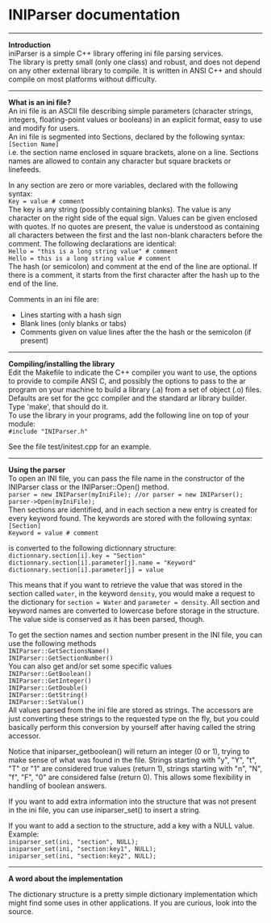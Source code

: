 INIParser documentation
========================

***
**Introduction**<br>
iniParser is a simple C++ library offering ini file parsing services.<br>
The library is pretty small (only one class) and robust, and
does not depend on any other external library to compile. It is written
in ANSI C++ and should compile on most platforms without difficulty.
***
**What is an ini file?**<br>
An ini file is an ASCII file describing simple parameters
(character strings, integers, floating-point values or booleans)
in an explicit format, easy to use and modify for users.<br>
An ini file is segmented into Sections, declared by the following
syntax:<br>
`[Section Name]`<br>
i.e. the section name enclosed in square brackets, alone on a
line. Sections names are allowed to contain any character but
square brackets or linefeeds.<br>

In any section are zero or more variables, declared with the
following syntax:<br>
`Key = value # comment`<br>
The key is any string (possibly containing blanks). The value is
any character on the right side of the equal sign. Values can be
given enclosed with quotes. If no quotes are present, the value is
understood as containing all characters between the first and the
last non-blank characters before the comment. The following
declarations are identical:<br>
`Hello = "this is a long string value" # comment`<br>
`Hello = this is a long string value # comment`<br>
The hash (or semicolon) and comment at the end of the line are optional. If
there is a comment, it starts from the first character after the hash up to
the end of the line.<br>

Comments in an ini file are:<br>
- Lines starting with a hash sign<br>
- Blank lines (only blanks or tabs)<br>
- Comments given on value lines after the the hash or the semicolon (if present)<br>
***
**Compiling/installing the library**<br>
Edit the Makefile to indicate the C++ compiler you want to use, the
options to provide to compile ANSI C, and possibly the options to pass
to the ar program on your machine to build a library (.a) from a set
of object (.o) files.<br>
Defaults are set for the gcc compiler and the standard ar library
builder.<br>
Type 'make', that should do it.<br>
To use the library in your programs, add the following line on top
of your module:<br>
`#include "INIParser.h"`<br>

See the file test/initest.cpp for an example.<br>
***
**Using the parser**<br>
To open an INI file, you can pass the file name in the constructor of the INIParser 
class or the INIParser::Open() method.<br>
`parser = new INIParser(myIniFile);
//or
parser = new INIParser();
parser->Open(myIniFile);`<br>
Then sections are identified, and in each section a new entry is 
created for every keyword found. The keywords are stored with 
the following syntax:<br>
`[Section]`<br>
`Keyword = value # comment`<br>

is converted to the following dictionnary structure:<br>
`dictionnary.section[i].key = "Section"`<br>
`dictionnary.section[i].parameter[j].name = "Keyword"`<br>
`dictionnary.section[i].parameter[j] = value`<br>

This means that if you want to retrieve the value that was stored
in the section called `water`, in the keyword `density`,
you would make a request to the dictionary for `section = Water` and `parameter = density`. All section and keyword names are converted to lowercase before storage in the structure. The value side is conserved as it has been parsed, though.<br>

To get the section names and section number present in the INI file, you can use the following methods<br>
`INIParser::GetSectionsName()`<br>
`INIParser::GetSectionNumber()`<br>
You can also get and/or set some specific values <br>
`INIParser::GetBoolean()`<br>
`INIParser::GetInteger()`<br>
`INIParser::GetDouble()`<br>
`INIParser::GetString()`<br>
`INIParser::SetValue()`<br>
All values parsed from the ini file are stored as strings. The
accessors are just converting these strings to the requested type on
the fly, but you could basically perform this conversion by yourself
after having called the string accessor.<br>

Notice that iniparser_getboolean() will return an integer (0 or 1),
trying to make sense of what was found in the file. Strings starting
with "y", "Y", "t", "T" or "1" are considered true values (return 1),
strings starting with "n", "N", "f", "F", "0" are considered false
(return 0). This allows some flexibility in handling of boolean
answers.<br>

If you want to add extra information into the structure that was not
present in the ini file, you can use iniparser_set() to insert a
string.<br>

If you want to add a section to the structure, add a key
with a NULL value. Example:<br>
`iniparser_set(ini, "section", NULL);`<br>
`iniparser_set(ini, "section:key1", NULL);`<br>
`iniparser_set(ini, "section:key2", NULL);`<br>
***
**A word about the implementation**<br>

The dictionary structure is a pretty simple dictionary
implementation which might find some uses in other applications.
If you are curious, look into the source.<br>
